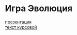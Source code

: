 # Игра Эволюция


[презентация](https://docs.google.com/presentation/d/1bhsX9sNUx5i-leJ7tcbaFFq3_SKlItdT/edit?usp=sharing&ouid=110569927515477147385&rtpof=true&sd=true)  
[текст курсовой](https://docs.google.com/document/d/18ZxqVdwmYJeTY2BPqYFnS31i_hcSX0ty/edit?usp=sharing&ouid=110569927515477147385&rtpof=true&sd=true)
